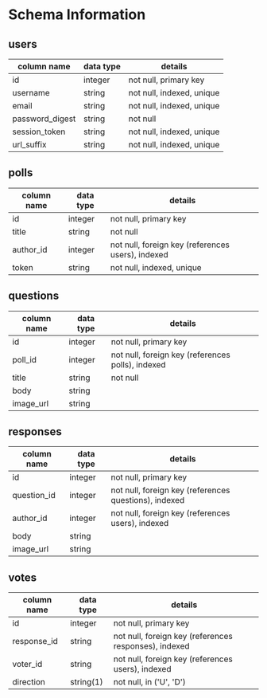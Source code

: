 # Schema Information

## users
column name     | data type | details
----------------|-----------|-----------------------
id              | integer   | not null, primary key
username        | string    | not null, indexed, unique
email           | string    | not null, indexed, unique
password_digest | string    | not null
session_token   | string    | not null, indexed, unique
url_suffix      | string    | not null, indexed, unique

## polls
column name | data type | details
------------|-----------|-----------------------
id          | integer   | not null, primary key
title       | string    | not null
author_id   | integer   | not null, foreign key (references users), indexed
token       | string    | not null, indexed, unique

## questions
column name | data type | details
------------|-----------|-----------------------
id          | integer   | not null, primary key
poll_id     | integer   | not null, foreign key (references polls), indexed
title       | string    | not null
body        | string    |
image_url   | string    |

## responses
column name | data type | details
------------|-----------|-----------------------
id          | integer   | not null, primary key
question_id | integer   | not null, foreign key (references questions), indexed
author_id   | integer   | not null, foreign key (references users), indexed
body        | string    |
image_url   | string    |

## votes
column name | data type | details
------------|-----------|-----------------------
id          | integer   | not null, primary key
response_id | string    | not null, foreign key (references responses), indexed
voter_id    | string    | not null, foreign key (references users), indexed
direction   | string(1) | not null, in ('U', 'D')
